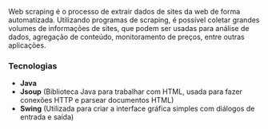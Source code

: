 Web scraping é o processo de extrair dados de sites da web de forma automatizada. Utilizando programas de scraping, é possível coletar grandes volumes de informações de sites, que podem ser usadas para análise de dados, agregação de conteúdo, monitoramento de preços, entre outras aplicações.

### Tecnologias 
* **Java**
* **Jsoup** (Biblioteca Java para trabalhar com HTML, usada para fazer conexões HTTP e parsear documentos HTML)
* **Swing** (Utilizada para criar a interface gráfica simples com diálogos de entrada e saída)